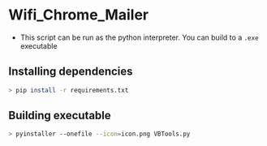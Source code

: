 # Wifi_Chrome_Mailer

- This script can be run as the python interpreter. You can build to a `.exe` executable

## Installing dependencies

```bash
> pip install -r requirements.txt
```

## Building executable

```bash
> pyinstaller --onefile --icon=icon.png VBTools.py
```
